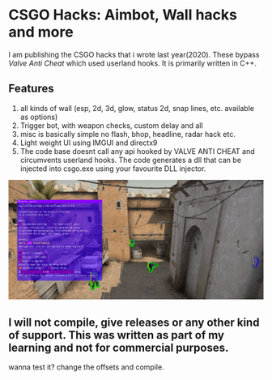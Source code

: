 # CSGO Hacks: Aimbot, Wall hacks and more
I am publishing the CSGO hacks that i wrote last year(2020). These bypass *Valve Anti Cheat* which used userland hooks. It is primarily written in C++.

## Features
1. all kinds of wall (esp, 2d, 3d, glow, status 2d, snap lines, etc. available as options)
2. Trigger bot, with weapon checks, custom delay and all
3. misc is basically simple no flash, bhop, headline, radar hack etc.
4. Light weight UI using IMGUI and directx9
5. The code base doesnt call any api hooked by VALVE ANTI CHEAT and circumvents userland hooks. The code generates a dll that can be injected into csgo.exe using your favourite DLL injector.

![Ingame pic](hacks.png)

## I will not compile, give releases or any other kind of support. This was written as part of my learning and not for commercial purposes. 

wanna test it?
change the offsets and compile.
